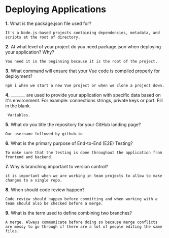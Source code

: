 # Deploying Applications

**1.** What is the package.json file used for?
<!-- enter you answer in the space below -->
```
It's a Node.js-based projects containing dependencies, metadata, and scripts at the root of directory.
``` 
**2.** At what level of your project do you need package.json when deploying your application? Why?
<!-- enter you answer in the space below -->
```
You need it in the beginning because it is the root of the project.
```
**3.** What command will ensure that your Vue code is compiled properly for deployment?
<!-- enter you answer in the space below -->
```
npm i when we start a new Vue project or when we clone a project down.
```
**4.** _______ are used to provide your application with specific data based on it's environment. For example: connections strings, private keys or port. Fill in the blank.
<!-- enter you answer in the space below -->
```
 Variables.
```
**5.** What do you title the repository for your GitHub landing page?

<!-- enter you answer in the space below -->
```
Our username followed by github.io
```
**6.** What is the primary purpose of End-to-End (E2E) Testing?
<!-- enter you answer in the space below -->
```
To make sure that the testing is done throughout the application from frontend and backend.
```
**7.** Why is branching important to version control?
<!-- enter you answer in the space below -->
```
it is important when we are working in team projects to allow to make changes to a single repo.
```
**8.** When should code review happen?
<!-- enter you answer in the space below -->
```
Code review should happen before committing and when working with a team should also be checked before a merge.
```
**9.** What is the term used to define combining two branches?
<!-- enter you answer in the space below -->
```
A merge. Always communicate before doing so because merge conflicts are messy to go through if there are a lot of people editing the same files.
```
